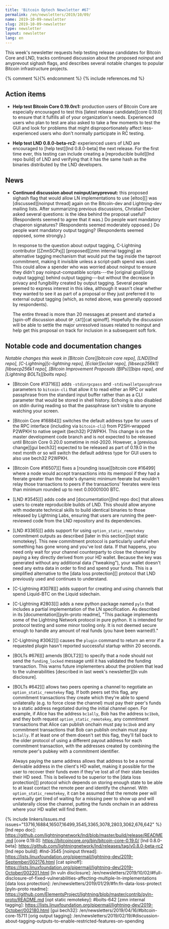 ```yaml
---
title: 'Bitcoin Optech Newsletter #67'
permalink: /en/newsletters/2019/10/09/
name: 2019-10-09-newsletter
slug: 2019-10-09-newsletter
type: newsletter
layout: newsletter
lang: en
---
```

This week's newsletter requests help testing release candidates for
Bitcoin Core and LND, tracks continued discussion about the proposed
noinput and anyprevout sighash flags, and describes several notable
changes to popular Bitcoin infrastructure projects.

{% comment %}<!-- include references.md below the fold but above any Jekyll/Liquid variables-->{% endcomment %}
{% include references.md %}

## Action items

- **Help test Bitcoin Core 0.19.0rc1:** production users of Bitcoin Core
  are especially encouraged to test this [latest release candidate][core
  0.19.0] to ensure that it fulfills all of your organization's needs.
  Experienced users who plan to test are also asked to take a few
  moments to test the GUI and look for problems that might
  disproportionately affect less-experienced users who don't normally
  participate in RC testing.

- **Help test LND 0.8.0-beta-rc2:** experienced users of LND are
  encouraged to [help test][lnd 0.8.0-beta] the next release.  For the
  first time ever, this testing can include creating a [reproducible
  build][lnd repo build] of LND and verifying that it has the same hash
  as the binaries distributed by the LND developers.


## News

- **Continued discussion about noinput/anyprevout:** this proposed
  sighash flag that would allow LN implementations to use [eltoo][] was
  [discussed][noinput thread] again on the Bitcoin-dev and Lightning-dev mailing lists.
  After summarizing previous discussions, Christian Decker asked several
  questions: is the idea behind the proposal useful?  (Respondents seemed
  to agree that it was.)  Do people want mandatory chaperon signatures?
  (Respondents seemed moderately opposed.)  Do people want mandatory output
  tagging?  (Respondents seemed opposed, some strongly.)

    In response to the question about output tagging, C-Lightning
    contributor [[ZmnSCPxj]] [proposed][zmn internal tagging] an alternative
    tagging mechanism that would put the tag inside the taproot
    commitment, making it invisible unless a script-path spend was used.
    This could allow a spender who was worried about noinput to ensure
    they didn't pay noinput-compatible scripts---the [original goal][orig
    output tagging] behind output tagging---but without the decrease in
    privacy and fungibility created by output tagging.  Several people
    seemed to express interest in this idea, although it wasn't clear
    whether they wanted to see it as part of a proposal or they just
    preferred it to external output tagging (which, as noted above, was
    generally opposed by respondents).

    The entire thread is more than 20 messages at present and started a
    [spin-off discussion about `OP_CAT`][cat spinoff].  Hopefully the
    discussion will be able to settle the major unresolved issues
    related to noinput and help get this proposal on track for
    inclusion in a subsequent soft fork.

## Notable code and documentation changes

*Notable changes this week in [Bitcoin Core][bitcoin core repo],
[LND][lnd repo], [C-Lightning][c-lightning repo], [Eclair][eclair repo],
[libsecp256k1][libsecp256k1 repo], [Bitcoin Improvement Proposals
(BIPs)][bips repo], and [Lightning BOLTs][bolts repo].*

- [Bitcoin Core #13716][] adds `-stdinrpcpass` and
  `-stdinwalletpassphrase` parameters to
  `bitcoin-cli` that allow it to read either an RPC or wallet
  passphrase from the standard input buffer rather than as a CLI
  parameter that would be stored in shell history.  Echoing is also
  disabled on stdin during reading so that the passphrase isn't visible
  to anyone watching your screen.

- [Bitcoin Core #16884][] switches the default address type
  for users of the RPC interface (including via `bitcoin-cli`) from
  P2SH-wrapped P2WPKH to native segwit (bech32) P2WPKH.  This change is on the
  master development code branch and is not expected to be released
  until Bitcoin Core 0.20.0 sometime in mid-2020.  However, a [previous
  change][gui bech32] expected to be released as part of 0.19.0 in the
  next month or so will switch the default address type for GUI users to
  also use bech32 P2WPKH.

- [Bitcoin Core #16507][] fixes a [rounding issue][bitcoin core #16499] where a
  node would accept transactions into its mempool if they had a
  feerate greater than the node's dynamic minimum feerate but wouldn't
  relay those transactions to peers if the transactions' feerates were
  less than minimum rounded up to next 0.00001000 BTC.

- [LND #3545][] adds code and [documentation][lnd repo doc] that allows
  users to create reproducible builds of LND.  This should allow anyone with
  moderate technical skills to build identical binaries to those
  released by Lightning Labs, ensuring that users are running the
  peer-reviewed code from the LND repository and its dependencies.

- [LND #3365][] adds support for using `option_static_remotekey`
  commitment outputs as described [later in this section][opt static
  remotekey].
  This new commitment protocol is particularly useful when something has
  gone wrong and you've lost data.  If that happens, you need only wait
  for your channel counterparty to close the channel by paying a key
  directly derived from your HD wallet.  Because the key was generated
  without any additional data ("tweaking"), your wallet doesn't need any
  extra data in order to find and spend your funds.  This is a simplified
  alternative to the [data loss protection][] protocol that LND
  previously used and continues to understand.

- [C-Lightning #3078][] adds support for creating and using channels
  that spend Liquid-BTC on the Liquid sidechain.

- [C-Lightning #2803][] adds a new python package named `pyln` that
  includes a partial implementation of the LN specification.  As
  described in its [documentation][pyln-proto readme], "This package
  implements some of the Lightning Network protocol in pure python. It
  is intended for protocol testing and some minor tooling only. It is
  not deemed secure enough to handle any amount of real funds (you have
  been warned!)."

- [C-Lightning #3062][] causes the `plugin` command to return an error if a
  requested plugin hasn't reported successful startup within 20 seconds.

- [BOLTs #676][] amends [BOLT2][] to specify that a node should not send
  the `funding_locked` message until it has validated the funding
  transaction.  This warns future implementers about the problem that
  lead to the vulnerabilities [described in last week's newsletter][ln
  vuln disclosure].

- [BOLTs #642][] allows two peers opening a channel to negotiate an
  `option_static_remotekey` flag.  If both peers set this flag, any
  commitment transactions they create which they're able to spend
  unilaterally (e.g. to force close the channel) must pay their peer's
  funds to a static address negotiated during the initial channel open.
  For example, if Alice has the address `bc1ally`, Bob has the address
  `bc1bob`, and they both request `option_static_remotekey`,
  any commitment transactions that Alice can publish onchain must pay
  `bc1bob` and any commitment transactions that Bob can publish
  onchain must pay `bc1ally`.  If at least one of them doesn't set
  this flag, they'll fall back to the older protocol of using a different
  payout address for each commitment transaction, with the addresses
  created by combining the remote peer's pubkey with a commitment
  identifier.

    Always paying the same address allows that address to be a normal
    derivable address in the client's HD wallet, making it possible for
    the user to recover their funds even if they've lost all of their
    state besides their HD seed.  This is believed to be superior to the
    [data loss protection][] protocol which depends on storing enough
    state to be able to at least contact the remote peer and identify
    the channel.  With `option_static_remotekey`, it can be assumed that
    the remote peer will eventually get tired of waiting for a missing
    peer to show up and will unilaterally close the channel, putting the
    funds onchain in an address where your HD wallet will find them.

{% include linkers/issues.md issues="13716,16884,16507,16499,3545,3365,3078,2803,3062,676,642" %}
[lnd repo doc]: https://github.com/lightningnetwork/lnd/blob/master/build/release/README.md
[core 0.19.0]: https://bitcoincore.org/bin/bitcoin-core-0.19.0/
[lnd 0.8.0-beta]: https://github.com/lightningnetwork/lnd/releases/tag/v0.8.0-beta-rc2
[lnd repo build]: #lnd-3545
[noinput thread]: https://lists.linuxfoundation.org/pipermail/lightning-dev/2019-September/002176.html
[cat spinoff]: https://lists.linuxfoundation.org/pipermail/lightning-dev/2019-October/002201.html
[ln vuln disclosure]: /en/newsletters/2019/10/02/#full-disclosure-of-fixed-vulnerabilities-affecting-multiple-ln-implementations
[data loss protection]: /en/newsletters/2019/01/29/#fn:fn-data-loss-protect
[pyln-proto readme]: https://github.com/ElementsProject/lightning/blob/master/contrib/pyln-proto/README.md
[opt static remotekey]: #bolts-642
[zmn internal tagging]: https://lists.linuxfoundation.org/pipermail/lightning-dev/2019-October/002180.html
[gui bech32]: /en/newsletters/2019/04/16/#bitcoin-core-15711
[orig output tagging]: /en/newsletters/2019/02/19/#discussion-about-tagging-outputs-to-enable-restricted-features-on-spending

